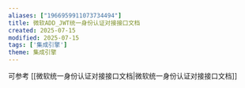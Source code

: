 ```yaml
---
aliases: ["1966959911073734494"]
title: 微软ADD_JWT统一身份认证对接接口文档
created: 2025-07-15
modified: 2025-07-15
tags: ['集成引擎']
theme: 集成引擎
---
```


可参考 [[微软统一身份认证对接接口文档|微软统一身份认证对接接口文档]]